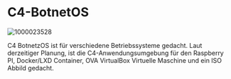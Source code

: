 # C4-BotnetOS 
![1000023528](https://github.com/user-attachments/assets/ab0b0680-59f2-438d-bcf2-1fe04efe6b2f)



C4 BotnetzOS ist für verschiedene Betriebssysteme gedacht. Laut derzeitiger Planung, ist die C4-Anwendungsumgebung für den Raspberry PI, Docker/LXD Container, OVA VirtualBox Virtuelle Maschine und ein ISO Abbild gedacht. 
